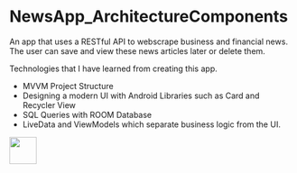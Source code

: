 # NewsApp_ArchitectureComponents

An app that uses a RESTful API to webscrape business and financial news. 
The user can save and view these news articles later or delete them. 

Technologies that I have learned from creating this app.

* MVVM Project Structure
* Designing a modern UI with Android Libraries such as Card and Recycler View
* SQL Queries with ROOM Database
* LiveData and ViewModels which separate business logic from the UI.

<img src="![BusinessApp](https://user-images.githubusercontent.com/25613143/128639517-590022a3-ca82-4b78-8626-0a563f0daa39.png)" width="48">


